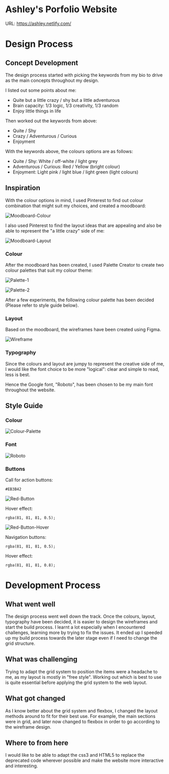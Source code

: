 # Ashley's Porfolio Website
URL: https://ashley.netlify.com/ 

# Design Process
## Concept Development
The design process started with picking the keywords from my bio to drive as the main concepts throughout my design. 

I listed out some points about me:
- Quite but a little crazy / shy but a little adventurous
- Brain capacity: 1/3 logic, 1/3 creativity, 1/3 random
- Enjoy little things in life

Then worked out the keywords from above:
- Quite / Shy
- Crazy / Adventurous / Curious
- Enjoyment

With the keywords above, the colours options are as follows:
- Quite / Shy: White / off-white / light grey
- Adventurous / Curious: Red / Yellow (bright colour)
- Enjoyment: Light pink / light blue / light green (light colours)

## Inspiration
With the colour options in mind, I used Pinterest to find out colour combination that might suit my choices, and created a moodboard:

![Moodboard-Colour](/assets/img/moodboard-colour.png)

I also used Pinterest to find the layout ideas that are appealing and also be able to represent the "a little crazy" side of me:

![Moodboard-Layout](/assets/img/moodboard-layout.png)

### Colour
After the moodboard has been created, I used Palette Creator to create two colour palettes that suit my colour theme:

![Palette-1](/assets/img/palette1.png)

![Palette-2](/assets/img/palette2.png)

After a few experiments, the following colour palette has been decided (Please refer to style guide below).

### Layout
Based on the moodboard, the wireframes have been created using Figma.

![Wireframe](/assets/img/wireframe.png)

### Typography
Since the colours and layout are jumpy to represent the creative side of me, I would like the font choice to be more "logical": clear and simple to read, less is best.

Hence the Google font, "Roboto", has been chosen to be my main font throughout the website. 

## Style Guide
### Colour
![Colour-Palette](/assets/img/colour-palette.png)

### Font
![Roboto](/assets/img/roboto.png)

### Buttons
Call for action buttons:
```
#EB3B42
```
![Red-Button](/assets/img/redbutton.png)

Hover effect:
```
rgba(81, 81, 81, 0.5);
```

![Red-Button-Hover](/assets/img/redbutton-hover.png)

Navigation buttons:
```
rgba(81, 81, 81, 0.5);
```

Hover effect:
```
rgba(81, 81, 81, 0.8);
```

# Development Process
## What went well
The design process went well down the track. Once the colours, layout, typography have been decided, it is easier to design the wireframes and start the build process. I learnt a lot especially when I encountered challenges, learning more by trying to fix the issues. It ended up I speeded up my build process towards the later stage even if I need to change the grid structure.

## What was challenging
Trying to adapt the grid system to position the items were a headache to me, as my layout is mostly in "free style". Working out which is best to use is quite essential before applying the grid system to the web layout. 

## What got changed
As I know better about the grid system and flexbox, I changed the layout methods around to fit for their best use. For example, the main sections were in grid, and later now changed to flexbox in order to go according to the wireframe design.

## Where to from here
I would like to be able to adapt the css3 and HTML5 to replace the deprecated code wherever possible and make the website more interactive and interesting.